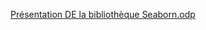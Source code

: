 [Présentation DE la bibliothèque Seaborn.odp](https://github.com/user-attachments/files/21291090/Presentation.DE.la.bibliotheque.Seaborn.odp)
